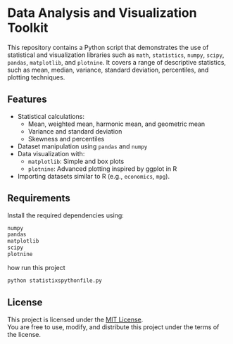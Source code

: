 # Data Analysis and Visualization Toolkit

This repository contains a Python script that demonstrates the use of statistical and visualization libraries such as `math`, `statistics`, `numpy`, `scipy`, `pandas`, `matplotlib`, and `plotnine`. It covers a range of descriptive statistics, such as mean, median, variance, standard deviation, percentiles, and plotting techniques.

## Features

- Statistical calculations:
  - Mean, weighted mean, harmonic mean, and geometric mean
  - Variance and standard deviation
  - Skewness and percentiles
- Dataset manipulation using `pandas` and `numpy`
- Data visualization with:
  - `matplotlib`: Simple and box plots
  - `plotnine`: Advanced plotting inspired by ggplot in R
- Importing datasets similar to R (e.g., `economics`, `mpg`).

## Requirements

Install the required dependencies using:

```bash
numpy
pandas
matplotlib
scipy
plotnine
```
how run this project 

```py
python statistixspythonfile.py
```
## License

This project is licensed under the [MIT License](LICENSE).  
You are free to use, modify, and distribute this project under the terms of the license.
